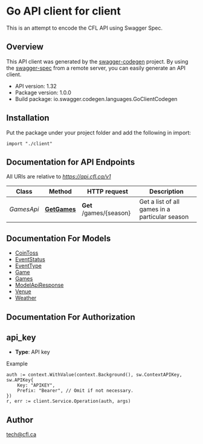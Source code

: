 # Go API client for client

This is an attempt to encode the CFL API using Swagger Spec.

## Overview
This API client was generated by the [swagger-codegen](https://github.com/swagger-api/swagger-codegen) project.  By using the [swagger-spec](https://github.com/swagger-api/swagger-spec) from a remote server, you can easily generate an API client.

- API version: 1.32
- Package version: 1.0.0
- Build package: io.swagger.codegen.languages.GoClientCodegen

## Installation
Put the package under your project folder and add the following in import:
```golang
import "./client"
```

## Documentation for API Endpoints

All URIs are relative to *https://api.cfl.ca/v1*

Class | Method | HTTP request | Description
------------ | ------------- | ------------- | -------------
*GamesApi* | [**GetGames**](docs/GamesApi.md#getgames) | **Get** /games/{season} | Get a list of all games in a particular season


## Documentation For Models

 - [CoinToss](docs/CoinToss.md)
 - [EventStatus](docs/EventStatus.md)
 - [EventType](docs/EventType.md)
 - [Game](docs/Game.md)
 - [Games](docs/Games.md)
 - [ModelApiResponse](docs/ModelApiResponse.md)
 - [Venue](docs/Venue.md)
 - [Weather](docs/Weather.md)


## Documentation For Authorization

## api_key
- **Type**: API key 

Example
```golang
auth := context.WithValue(context.Background(), sw.ContextAPIKey, sw.APIKey{
	Key: "APIKEY",
	Prefix: "Bearer", // Omit if not necessary.
})
r, err := client.Service.Operation(auth, args)
```

## Author

tech@cfl.ca

